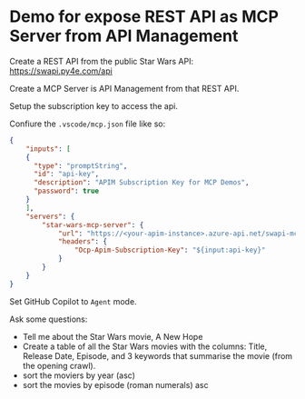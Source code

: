# Demo for expose REST API as MCP Server from API Management

Create a REST API from the public Star Wars API: https://swapi.py4e.com/api

Create a MCP Server is API Management from that REST API.

Setup the subscription key to access the api.

Confiure the `.vscode/mcp.json` file like so:

```json
{
    "inputs": [
    {
      "type": "promptString",
      "id": "api-key",
      "description": "APIM Subscription Key for MCP Demos",
      "password": true
    }
    ],
    "servers": {
        "star-wars-mcp-server": {
            "url": "https://<your-apim-instance>.azure-api.net/swapi-mcp/sse",
            "headers": {
                "Ocp-Apim-Subscription-Key": "${input:api-key}"
            }
        }
    }
}
```

Set GitHub Copilot to `Agent` mode.

Ask some questions:

* Tell me about the Star Wars movie, A New Hope
* Create a table of all the Star Wars movies with the columns: Title, Release Date, Episode, and 3 keywords that summarise the movie (from the opening crawl).
* sort the moviers by year (asc)
* sort the movies by episode (roman numerals) asc


